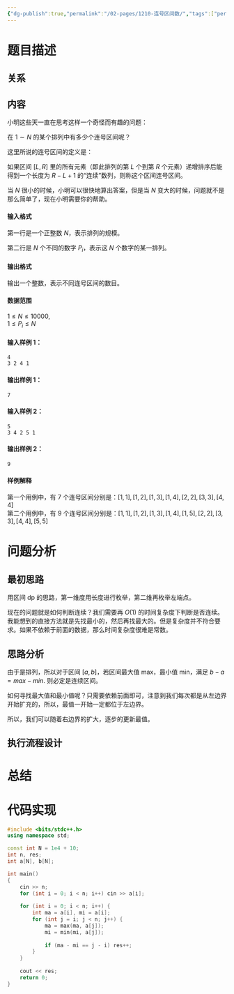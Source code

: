 ```yaml
---
{"dg-publish":true,"permalink":"/02-pages/1210-连号区间数/","tags":["personal/blog"]}
---
```



# 题目描述
## 关系

## 内容
小明这些天一直在思考这样一个奇怪而有趣的问题：

在 $1 \sim N$ 的某个排列中有多少个连号区间呢？

这里所说的连号区间的定义是：

如果区间 $[L, R]$ 里的所有元素（即此排列的第 $L$ 个到第 $R$ 个元素）递增排序后能得到一个长度为 $R-L+1$ 的“连续”数列，则称这个区间连号区间。

当 $N$ 很小的时候，小明可以很快地算出答案，但是当 $N$ 变大的时候，问题就不是那么简单了，现在小明需要你的帮助。

#### 输入格式

第一行是一个正整数 $N$，表示排列的规模。

第二行是 $N$ 个不同的数字 $P_i$，表示这 $N$ 个数字的某一排列。

#### 输出格式

输出一个整数，表示不同连号区间的数目。

#### 数据范围

$1 \le N \le 10000$,  
$1 \le P_i \le N$

#### 输入样例 1：

```
4
3 2 4 1
```

#### 输出样例 1：

```
7
```

#### 输入样例 2：

```
5
3 4 2 5 1
```

#### 输出样例 2：

```
9
```

#### 样例解释

第一个用例中，有 $7$ 个连号区间分别是：$[1,1], [1,2], [1,3], [1,4], [2,2], [3,3], [4,4]$  
第二个用例中，有 $9$ 个连号区间分别是：$[1,1], [1,2], [1,3], [1,4], [1,5], [2,2], [3,3], [4,4], [5,5]$
# 问题分析
## 最初思路
用区间 dp 的思路，第一维度用长度进行枚举，第二维再枚举左端点。

现在的问题就是如何判断连续？我们需要再 $\displaystyle O(1)$ 的时间复杂度下判断是否连续。我能想到的直接方法就是先找最小的，然后再找最大的。但是复杂度并不符合要求。如果不依赖于前面的数据，那么时间复杂度很难是常数。


## 思路分析
由于是排列，所以对于区间 $\displaystyle [a,b]$，若区间最大值 max，最小值 min，满足 $\displaystyle b -a=max-min$. 则必定是连续区间。

如何寻找最大值和最小值呢？只需要依赖前面即可，注意到我们每次都是从左边界开始扩充的，所以，最值一开始一定都位于左边界。

所以，我们可以随着右边界的扩大，逐步的更新最值。
## 执行流程设计

# 总结

# 代码实现
```c++
#include <bits/stdc++.h>
using namespace std;

const int N = 1e4 + 10;
int n, res;
int a[N], b[N];

int main()
{
    cin >> n;
    for (int i = 0; i < n; i++) cin >> a[i];
    
    for (int i = 0; i < n; i++) {
        int ma = a[i], mi = a[i];
        for (int j = i; j < n; j++) {
            ma = max(ma, a[j]);
            mi = min(mi, a[j]);
            
            if (ma - mi == j - i) res++;
        }
    }
    
    cout << res;
    return 0;    
}

```